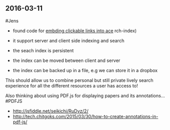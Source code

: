 ## 2016-03-11
 #Jens

- found code for [embding clickable links into ace](http://jsbin.com/jehopaja/4/edit?html,output)
rch-index)

- it support server and client side indexing and search
- the seach index is persistent 
- the index can be moved between client and server 
- the index can be backed up in a file, e.g we can store it in a dropbox

This should allow us to combine personal but still private lively search experience for all the different resources a user has access to!

Also thinking about using PDF.js for displaying papers and its annotations... #PDFJS

- http://jsfiddle.net/seikichi/RuDvz/2/
- http://tech.chitgoks.com/2015/03/30/how-to-create-annotations-in-pdf-js/
